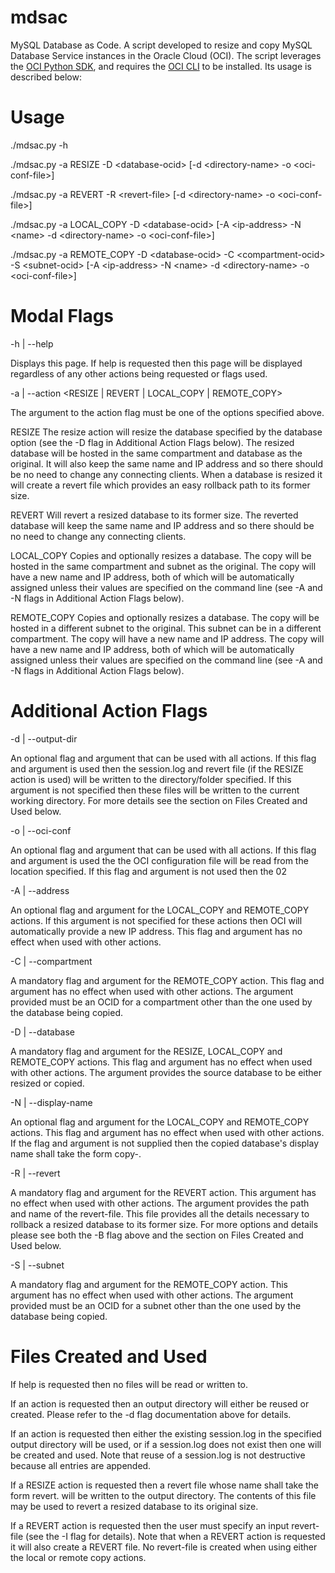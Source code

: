 # mdsac
MySQL Database as Code. A script developed to resize and copy MySQL Database Service instances in the Oracle Cloud (OCI). The script leverages the [OCI Python SDK](https://oracle-cloud-infrastructure-python-sdk.readthedocs.io/en/latest/api/landing.html), and requires the [OCI CLI](https://docs.oracle.com/en-us/iaas/Content/API/Concepts/cliconcepts.htm) to be installed. Its usage is described below:

# Usage

./mdsac.py -h

./mdsac.py -a RESIZE -D \<database-ocid\> \[-d \<directory-name\> -o \<oci-conf-file\>\]

./mdsac.py -a REVERT -R \<revert-file\> \[-d \<directory-name\> -o \<oci-conf-file\>\]

./mdsac.py -a LOCAL_COPY -D \<database-ocid\> \[-A \<ip-address\> -N \<name\> -d \<directory-name\> -o \<oci-conf-file\>\]

./mdsac.py -a REMOTE_COPY -D \<database-ocid\> -C \<compartment-ocid\> -S \<subnet-ocid\> \[-A \<ip-address\> -N \<name\> -d \<directory-name\> -o \<oci-conf-file\>\]


# Modal Flags

-h | --help

  Displays this page. If help is requested then this page will be displayed
  regardless of any other actions being requested or flags used.

-a | --action <RESIZE | REVERT | LOCAL_COPY | REMOTE_COPY>

  The argument to the action flag must be one of the options specified above.

  RESIZE
    The resize action will resize the database specified by the database
    option (see the -D flag in Additional Action Flags below). The resized 
    database will be hosted in the same compartment and database as the 
    original. It will also keep the same name and IP address and so there 
    should be no need to change any connecting clients. When a database is 
    resized it will create a revert file which provides an easy rollback 
    path to its former size.

  REVERT
    Will revert a resized database to its former size. The reverted database
    will keep the same name and IP address and so there should be no need to
    change any connecting clients.

  LOCAL_COPY
    Copies and optionally resizes a database. The copy will be hosted in the
    same compartment and subnet as the original. The copy will have a new
    name and IP address, both of which will be automatically assigned unless
    their values are specified on the command line (see -A and -N flags in
    Additional Action Flags below).

  REMOTE_COPY
    Copies and optionally resizes a database. The copy will be hosted in a
    different subnet to the original. This subnet can be in a different
    compartment. The copy will have a new name and IP address. The copy will
    have a new name and IP address, both of which will be automatically 
    assigned unless their values are specified on the command line (see 
    -A and -N flags in Additional Action Flags below).

# Additional Action Flags

-d | --output-dir <directory-name>

   An optional flag and argument that can be used with all actions. If this
   flag and argument is used then the session.log and revert file (if the
   RESIZE action is used) will be written to the directory/folder specified.
   If this argument is not specified then these files will be written to the
   current working directory. For more details see the section on Files
   Created and Used below.

-o | --oci-conf <oci-conf-file>

   An optional flag and argument that can be used with all actions. If this
   flag and argument is used the the OCI configuration file will be read from
   the location specified. If this flag and argument is not used then the 02

-A | --address <ip-address>

  An optional flag and argument for the LOCAL_COPY and REMOTE_COPY actions.
  If this argument is not specified for these actions then OCI will
  automatically provide a new IP address. This flag and argument has no
  effect when used with other actions.

-C | --compartment <compartment-ocid>

  A mandatory flag and argument for the REMOTE_COPY action. This flag and
  argument has no effect when used with other actions. The argument provided
  must be an OCID for a compartment other than the one used by the database
  being copied.

-D | --database <database-ocid>

  A mandatory flag and argument for the RESIZE, LOCAL_COPY and REMOTE_COPY
  actions. This flag and argument has no effect when used with other actions.
  The argument provides the source database to be either resized or copied.

-N | --display-name <name>

  An optional flag and argument for the LOCAL_COPY and REMOTE_COPY actions.
  This flag and argument has no effect when used with other actions. If the
  flag and argument is not supplied then the copied database's display name
  shall take the form copy-<original-display-name>.

-R | --revert <revert-file>

  A mandatory flag and argument for the REVERT action. This argument has no
  effect when used with other actions. The argument provides the path and name
  of the revert-file. This file provides all the details necessary to rollback
  a resized database to its former size. For more options and details please
  see both the -B flag above and the section on Files Created and Used below.

-S | --subnet <subnet-ocid>

  A mandatory flag and argument for the REMOTE_COPY action. This argument has
  no effect when used with other actions. The argument provided must be an
  OCID for a subnet other than the one used by the database being copied.

# Files Created and Used

If help is requested then no files will be read or written to.

If an action is requested then an output directory will either be reused or
created. Please refer to the -d flag documentation above for details.

If an action is requested then either the existing session.log in the
specified output directory will be used, or if a session.log does not exist
then one will be created and used. Note that reuse of a session.log is not
destructive because all entries are appended.

If a RESIZE action is requested then a revert file whose name shall take the
form revert.<timestamp> will be written to the output directory. The contents
of this file may be used to revert a resized database to its original size.

If a REVERT action is requested then the user must specify an input
revert-file (see the -I flag for details). Note that when a REVERT action is
requested it will also create a REVERT file. No revert-file is created when
using either the local or remote copy actions.
